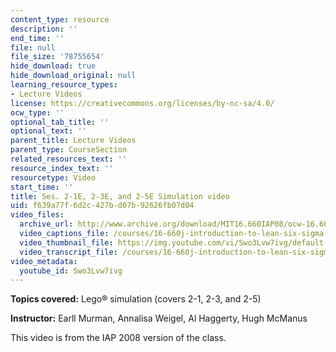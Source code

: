 ```yaml
---
content_type: resource
description: ''
end_time: ''
file: null
file_size: '78755654'
hide_download: true
hide_download_original: null
learning_resource_types:
- Lecture Videos
license: https://creativecommons.org/licenses/by-nc-sa/4.0/
ocw_type: ''
optional_tab_title: ''
optional_text: ''
parent_title: Lecture Videos
parent_type: CourseSection
related_resources_text: ''
resource_index_text: ''
resourcetype: Video
start_time: ''
title: Ses. 2-1E, 2-3E, and 2-5E Simulation video
uid: f639a77f-6d2c-427b-d07b-92626fb07d04
video_files:
  archive_url: http://www.archive.org/download/MIT16.660IAP08/ocw-16.660-iap08-ses2-1_300k.mp4
  video_captions_file: /courses/16-660j-introduction-to-lean-six-sigma-methods-january-iap-2012/5ca9c631d8315e2684733a00e18a7069_Swo3Lvw7ivg.vtt
  video_thumbnail_file: https://img.youtube.com/vi/Swo3Lvw7ivg/default.jpg
  video_transcript_file: /courses/16-660j-introduction-to-lean-six-sigma-methods-january-iap-2012/08d894f52b3c7be73fd0e476b7e850d0_Swo3Lvw7ivg.pdf
video_metadata:
  youtube_id: Swo3Lvw7ivg
---
```


**Topics covered:** Lego® simulation (covers 2-1, 2-3, and 2-5)

**Instructor:** Earll Murman, Annalisa Weigel, Al Haggerty, Hugh McManus

This video is from the IAP 2008 version of the class.

